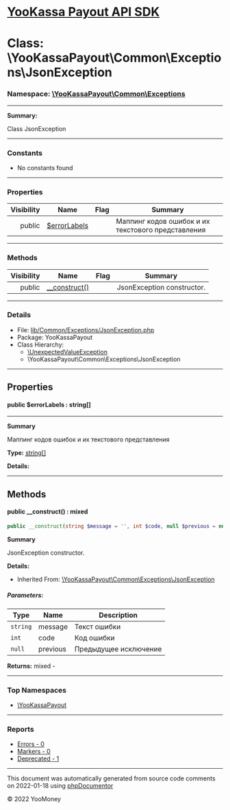 # [YooKassa Payout API SDK](../home.md)

# Class: \YooKassaPayout\Common\Exceptions\JsonException
### Namespace: [\YooKassaPayout\Common\Exceptions](../namespaces/yookassapayout-common-exceptions.md)
---
**Summary:**

Class JsonException

---
### Constants
* No constants found
---
### Properties
| Visibility | Name | Flag | Summary |
| ----------:| ---- | ---- | ------- |
| public | [$errorLabels](../classes/YooKassaPayout-Common-Exceptions-JsonException.md#property_errorLabels) |  | Маппинг кодов ошибок и их текстового представления |
---
### Methods
| Visibility | Name | Flag | Summary |
| ----------:| ---- | ---- | ------- |
| public | [__construct()](../classes/YooKassaPayout-Common-Exceptions-JsonException.md#method___construct) |  | JsonException constructor. |
---
### Details
* File: [lib/Common/Exceptions/JsonException.php](../../lib/Common/Exceptions/JsonException.php)
* Package: YooKassaPayout
* Class Hierarchy: 
  * [\UnexpectedValueException](\UnexpectedValueException)
  * \YooKassaPayout\Common\Exceptions\JsonException
---
## Properties
<a name="property_errorLabels"></a>
#### public $errorLabels : string[]
---
**Summary**

Маппинг кодов ошибок и их текстового представления

**Type:** <a href="../string[]"><abbr title="string[]">string[]</abbr></a>

**Details:**



---
## Methods
<a name="method___construct" class="anchor"></a>
#### public __construct() : mixed

```php
public __construct(string $message = '', int $code, null $previous = null) : mixed
```

**Summary**

JsonException constructor.

**Details:**
* Inherited From: [\YooKassaPayout\Common\Exceptions\JsonException](../classes/YooKassaPayout-Common-Exceptions-JsonException.md)
##### Parameters:
| Type | Name | Description |
| ---- | ---- | ----------- |
| <code lang="php">string</code> | message  | Текст ошибки |
| <code lang="php">int</code> | code  | Код ошибки |
| <code lang="php">null</code> | previous  | Предыдущее исключение |

**Returns:** mixed - 



---

### Top Namespaces

* [\YooKassaPayout](../namespaces/yookassapayout.md)

---

### Reports
* [Errors - 0](../reports/errors.md)
* [Markers - 0](../reports/markers.md)
* [Deprecated - 1](../reports/deprecated.md)

---

This document was automatically generated from source code comments on 2022-01-18 using [phpDocumentor](http://www.phpdoc.org/)

&copy; 2022 YooMoney